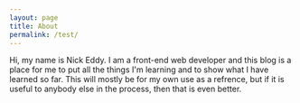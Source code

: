 ```yaml
---
layout: page
title: About
permalink: /test/
---
```


Hi, my name is Nick Eddy. I am a front-end web developer and this blog is a place for me to put all the things I'm learning and to show what I have learned so far. This will mostly be for my own use as a refrence, but if it is useful to anybody else in the process, then that is even better.